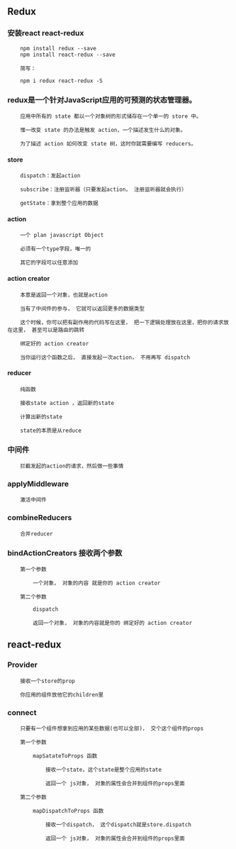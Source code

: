 ﻿## Redux

### 安装react react-redux

		npm install redux --save
		npm install react-redux --save
		
		简写：
		
		npm i redux react-redux -S

### redux是一个针对JavaScript应用的可预测的状态管理器。

		应用中所有的 state 都以一个对象树的形式储存在一个单一的 store 中。
		
		惟一改变 state 的办法是触发 action，一个描述发生什么的对象。
		
		为了描述 action 如何改变 state 树，这时你就需要编写 reducers。

#### store

		dispatch：发起action
		
		subscribe：注册监听器（只要发起action， 注册监听器就会执行）
		
		getState：拿到整个应用的数据

#### action

    	一个 plan javascript Object
    
    	必须有一个type字段，唯一的
    
    	其它的字段可以任意添加

#### action creator

		本意是返回一个对象，也就是action
		
		当有了中间件的参与， 它就可以返回更多的数据类型
		
		这个时候，你可以把有副作用的代码写在这里， 把一下逻辑处理放在这里，把你的请求放在这里， 甚至可以是路由的跳转
		
		绑定好的 action creator
		
		当你运行这个函数之后， 直接发起一次action， 不用再写 dispatch

#### reducer

		纯函数
		
		接收state action ，返回新的state
		
		计算出新的state
		
		state的本质是从reduce


### 中间件

		拦截发起的action的请求，然后做一些事情

### applyMiddleware

		激活中间件

### combineReducers

		合并reducer

### bindActionCreators 接收两个参数

    	第一个参数
    
        	一个对象， 对象的内容 就是你的 action creator
        
    	第二个参数
    
        	dispatch
        
        	返回一个对象， 对象的内容就是你的 绑定好的 action creator

## react-redux

### Provider

    	接收一个store的prop
    
    	你应用的组件放他它的children里

### connect

		只要有一个组件想拿到应用的某些数据(也可以全部)， 交个这个组件的props
		
		第一个参数
		
		    mapSatateToProps 函数
		    
		    	接收一个state，这个state是整个应用的state
		    	
		    	返回一个 js对象， 对象的属性会合并到组件的props里面
	    	
		第二个参数
			
		    mapDispatchToProps 函数
		    
		    	接收一个dispatch， 这个dispatch就是store.dispatch
		    	
		    	返回一个 js对象， 对象的属性会合并到组件的props里面
